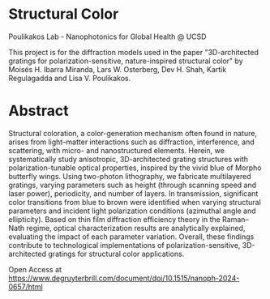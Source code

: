 # Structural Color 
Poulikakos Lab - Nanophotonics for Global Health @ UCSD

This project is for the diffraction models used in the paper "3D-architected gratings for polarization-sensitive, nature-inspired structural color" by Moisés H. Ibarra Miranda, Lars W. Osterberg, Dev H. Shah, Kartik Regulagadda and Lisa V. Poulikakos.

# Abstract

Structural coloration, a color-generation mechanism often found in nature, arises from light–matter interactions such as diffraction, interference, and scattering, with micro- and nanostructured elements. Herein, we systematically study anisotropic, 3D-architected grating structures with polarization-tunable optical properties, inspired by the vivid blue of Morpho butterfly wings. Using two-photon lithography, we fabricate multilayered gratings, varying parameters such as height (through scanning speed and laser power), periodicity, and number of layers. In transmission, significant color transitions from blue to brown were identified when varying structural parameters and incident light polarization conditions (azimuthal angle and ellipticity). Based on thin film diffraction efficiency theory in the Raman–Nath regime, optical characterization results are analytically explained, evaluating the impact of each parameter variation. Overall, these findings contribute to technological implementations of polarization-sensitive, 3D-architected gratings for structural color applications.

Open Access at https://www.degruyterbrill.com/document/doi/10.1515/nanoph-2024-0657/html 

